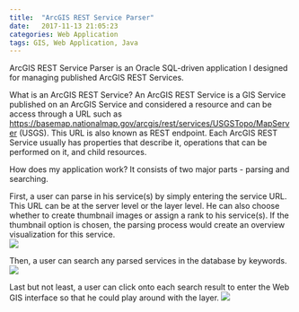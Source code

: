 ```yaml
---
title:  "ArcGIS REST Service Parser"
date:   2017-11-13 21:05:23
categories: Web Application
tags: GIS, Web Application, Java
---
```


ArcGIS REST Service Parser is an Oracle SQL-driven application I designed for managing published ArcGIS REST Services.

What is an ArcGIS REST Service?
An ArcGIS REST Service is a GIS Service published on an ArcGIS Service and considered a resource and can be access through a URL
such as https://basemap.nationalmap.gov/arcgis/rest/services/USGSTopo/MapServer (USGS). This URL is also known as REST endpoint.
Each ArcGIS REST Service usually has properties that describe it, operations that can be performed on it, and child resources.


How does my application work? It consists of two major parts - parsing and searching.

First, a user can parse in his service(s) by simply entering the service URL. This URL can be at the server level or the layer level.
He can also choose whether to create thumbnail images or assign a rank to his service(s). If the thumbnail option is chosen, the parsing process
would create an overview visualization for this service.  
![](/blog/images/demo/arcgis-rest-1.gif)


Then, a user can search any parsed services in the database by keywords.
![](/blog/images/demo/arcgis-rest-2.gif)


Last but not least, a user can click onto each search result to enter the Web GIS interface so that he could play around with the layer.
![](/blog/images/demo/arcgis-rest-3.gif)
